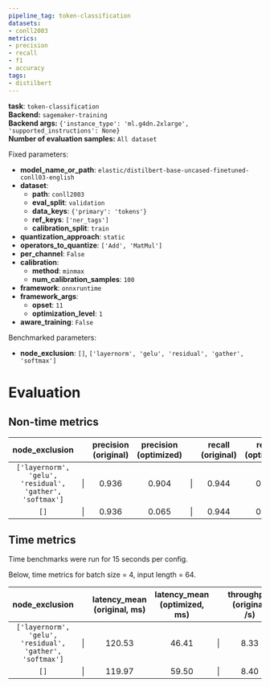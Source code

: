 ```yaml
---
pipeline_tag: token-classification
datasets:
- conll2003
metrics:
- precision
- recall
- f1
- accuracy
tags:
- distilbert
---
```


**task**: `token-classification`  
**Backend:** `sagemaker-training`  
**Backend args:** `{'instance_type': 'ml.g4dn.2xlarge', 'supported_instructions': None}`  
**Number of evaluation samples:** `All dataset`  

Fixed parameters:
* **model_name_or_path**: `elastic/distilbert-base-uncased-finetuned-conll03-english`
* **dataset**:
    * **path**: `conll2003`
    * **eval_split**: `validation`
    * **data_keys**: `{'primary': 'tokens'}`
    * **ref_keys**: `['ner_tags']`
    * **calibration_split**: `train`
* **quantization_approach**: `static`
* **operators_to_quantize**: `['Add', 'MatMul']`
* **per_channel**: `False`
* **calibration**:
    * **method**: `minmax`
    * **num_calibration_samples**: `100`
* **framework**: `onnxruntime`
* **framework_args**:
    * **opset**: `11`
    * **optimization_level**: `1`
* **aware_training**: `False`

Benchmarked parameters:
* **node_exclusion**: `[]`,  `['layernorm', 'gelu', 'residual', 'gather', 'softmax']`

# Evaluation
## Non-time metrics
|                      node_exclusion                      |     | precision (original) | precision (optimized) |     | recall (original) | recall (optimized) |     | f1 (original) | f1 (optimized) |     | accuracy (original) | accuracy (optimized) |
| :------------------------------------------------------: | :-: | :------------------: | :-------------------: | :-: | :---------------: | :----------------: | :-: | :-----------: | :------------: | :-: | :-----------------: | :------------------: |
| `['layernorm', 'gelu', 'residual', 'gather', 'softmax']` |  \|  |        0.936         |         0.904         |  \|  |       0.944       |       0.921        |  \|  |     0.940     |     0.912      |  \|  |        0.988        |        0.984         |
|                           `[]`                           |  \|  |        0.936         |         0.065         |  \|  |       0.944       |       0.243        |  \|  |     0.940     |     0.103      |  \|  |        0.988        |        0.357         |

## Time metrics
Time benchmarks were run for 15 seconds per config.


Below, time metrics for batch size = 4, input length = 64.

|                      node_exclusion                      |     | latency_mean (original, ms) | latency_mean (optimized, ms) |     | throughput (original, /s) | throughput (optimized, /s) |
| :------------------------------------------------------: | :-: | :-------------------------: | :--------------------------: | :-: | :-----------------------: | :------------------------: |
| `['layernorm', 'gelu', 'residual', 'gather', 'softmax']` |  \|  |           120.53            |            46.41             |  \|  |           8.33            |           21.60            |
|                           `[]`                           |  \|  |           119.97            |            59.50             |  \|  |           8.40            |           16.87            |

